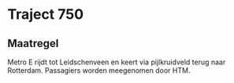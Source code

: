 # Traject 750 
## Maatregel
Metro E rijdt tot Leidschenveen en keert via pijlkruidveld terug naar Rotterdam.
Passagiers worden meegenomen door HTM.
